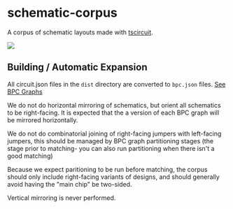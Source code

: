 # schematic-corpus

A corpus of schematic layouts made with [tscircuit](https://github.com/tscircuit/tscircuit).

![](./designs/__snapshots__/design001.circuit-schematic.snap.svg)

## Building / Automatic Expansion

All circuit.json files in the `dist` directory are converted
to `bpc.json` files. [See BPC Graphs](https://github.com/tscircuit/bpc-graph)

We do not do horizontal mirroring of schematics, but orient
all schematics to be right-facing. It is expected that the
a version of each BPC graph will be mirrored horizontally.

We do not do combinatorial joining of right-facing jumpers with left-facing
jumpers, this should be managed by BPC graph partitioning stages (the stage
prior to matching- you can also run partitioning when there isn't a good matching)

Because we expect paritioning to be run before matching, the corpus should
only include right-facing variants of designs, and should generally avoid having
the "main chip" be two-sided.

Vertical mirroring is never performed.
